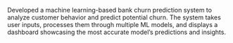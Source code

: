 Developed a machine learning-based bank churn prediction system to analyze customer behavior and predict potential churn. The system takes user inputs, processes them through multiple ML models, and displays a dashboard showcasing the most accurate model’s predictions and insights.
